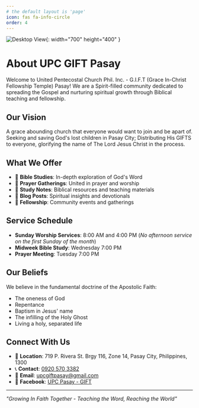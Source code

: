 ```yaml
---
# the default layout is 'page'
icon: fas fa-info-circle
order: 4
---
```


![Desktop View](https://ik.imagekit.io/g0xkgtz2g/giftchurch.jpg?updatedAt=1746626721382){: width="700" height="400" }

# About UPC GIFT Pasay

Welcome to United Pentecostal Church Phil. Inc. - G.I.F.T (Grace In-Christ Fellowship Temple) Pasay! We are a Spirit-filled community dedicated to spreading the Gospel and nurturing spiritual growth through Biblical teaching and fellowship.

## Our Vision

A grace abounding church that everyone would want to join and be apart of. Seeking and saving God's lost children in Pasay City; Distributing His GIFTS to everyone, glorifying the name of The Lord Jesus Christ in the process.

## What We Offer

- 📖 **Bible Studies**: In-depth exploration of God's Word
- 🙏 **Prayer Gatherings**: United in prayer and worship
- 📝 **Study Notes**: Biblical resources and teaching materials
- 💭 **Blog Posts**: Spiritual insights and devotionals
- 🤝 **Fellowship**: Community events and gatherings

## Service Schedule

- **Sunday Worship Services**: 8:00 AM and 4:00 PM (_No afternoon service on the first Sunday of the month_)
- **Midweek Bible Study**: Wednesday 7:00 PM
- **Prayer Meeting**: Tuesday 7:00 PM

## Our Beliefs

We believe in the fundamental doctrine of the Apostolic Faith:

- The oneness of God
- Repentance
- Baptism in Jesus' name
- The infilling of the Holy Ghost
- Living a holy, separated life

## Connect With Us

- 📍 **Location**: 719 P. Rivera St. Brgy 116, Zone 14, Pasay City, Philippines, 1300
- 📞 **Contact**: <a href="tel:09205703382">0920 570 3382</a>
- 📧 **Email**: <a href="mailto:upcgiftpasay@gmail.com">upcgiftpasay@gmail.com</a>
- 📱 **Facebook**: <a href="https://www.facebook.com/GIFTPASAY" target="_blank">UPC Pasay - GIFT</a>

---

_"Growing In Faith Together - Teaching the Word, Reaching the World"_
